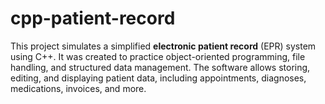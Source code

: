 # cpp-patient-record
This project simulates a simplified **electronic patient record** (EPR) system using C++. It was created to practice object-oriented programming, file handling, and structured data management. The software allows storing, editing, and displaying patient data, including appointments, diagnoses, medications, invoices, and more.
